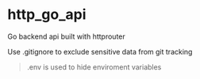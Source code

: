 # http_go_api
Go backend api built with httprouter 

Use .gitignore to exclude sensitive data from git tracking 
> .env is used to hide enviroment variables

